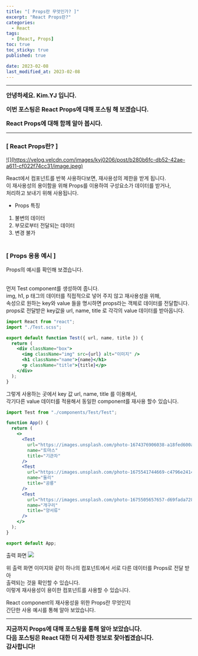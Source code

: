 ```yaml
---
title: "[ Props란 무엇인가? ]"
excerpt: "React Props란?"
categories:
  - React
tags:
  - [React, Props]
toc: true
toc_sticky: true
published: true

date: 2023-02-08
last_modified_at: 2023-02-08
---
```


---

<span style='font-size:1rem'>**안녕하세요. Kim.YJ 입니다.**</span>

<span style='font-size:1rem'>**이번 포스팅은 React Props에 대해 포스팅 해 보겠습니다.**</span>

<span style='font-size:1rem'>**React Props에 대해 함께 알아 봅시다.**</span>

---

### [ React Props란? ] <br>

<a href="https://velog.velcdn.com/images/kyj0206/post/b280b6fc-db52-42ae-a611-cf022f74cc31/image.jpeg">
![](https://velog.velcdn.com/images/kyj0206/post/b280b6fc-db52-42ae-a611-cf022f74cc31/image.jpeg)
</a>

React에서 컴포넌트를 반복 사용하다보면, 재사용성의 제한을 받게 됩니다. <br>
이 재사용성의 용이함을 위해 Props를 이용하여 구성요소가 데이터를 받거나, <br>
처리하고 보내기 위해 사용됩니다. <br>

- Props 특징

1. 불변의 데이터
2. 부모로부터 전달되는 데이터
3. 변경 불가
   <br><br>

### [ Props 응용 예시 ] <br/>

Props의 예시를 확인해 보겠습니다.<br><br>

먼저 Test component를 생성하여 줍니다.<br>
img, h1, p 태그의 데이터를 직접적으로 넣어 주지 않고 재사용성을 위해, <br>
속성으로 원하는 key와 value 들을 명시하면 props라는 객체로 데이터를 전달합니다. <br>
props로 전달받은 key값을 url, name, title 로 각각의 value 데이터를 받아옵니다.

```jsx
import React from "react";
import "./Test.scss";

export default function Test({ url, name, title }) {
  return (
    <div className="box">
      <img className="img" src={url} alt="이미지" />
      <h1 className="name">{name}</h1>
      <p className="title">{title}</p>
    </div>
  );
}
```

그렇게 사용하는 곳에서 key 값 url, name, title 를 이용해서,<br>
각기다른 value 데이터를 적용해서 동일한 component를 재사용 할수 있습니다.

```jsx
import Test from "./components/Test/Test";

function App() {
  return (
    <>
      <Test
        url="https://images.unsplash.com/photo-1674376906038-a18fed600a55?ixlib=rb-4.0.3&ixid=MnwxMjA3fDB8MHx0b3BpYy1mZWVkfDExfHRvd0paRnNrcEdnfHxlbnwwfHx8fA%3D%3D&auto=format&fit=crop&w=500&q=60"
        name="토마스"
        title="기관차"
      />
      <Test
        url="https://images.unsplash.com/photo-1675541744669-c4796e241421?ixlib=rb-4.0.3&ixid=MnwxMjA3fDB8MHx0b3BpYy1mZWVkfDEyfHRvd0paRnNrcEdnfHxlbnwwfHx8fA%3D%3D&auto=format&fit=crop&w=500&q=60"
        name="둘리"
        title="공룡"
      />
      <Test
        url="https://images.unsplash.com/photo-1675505657657-d69fada7287c?ixlib=rb-4.0.3&ixid=MnwxMjA3fDB8MHx0b3BpYy1mZWVkfDE1fHRvd0paRnNrcEdnfHxlbnwwfHx8fA%3D%3D&auto=format&fit=crop&w=500&q=60"
        name="개구리"
        title="양서류"
      />
    </>
  );
}

export default App;
```

출력 화면
<a href="https://velog.velcdn.com/images/kyj0206/post/d521919e-78c0-4642-aea5-30d0e21a90d8/image.png">
![](https://velog.velcdn.com/images/kyj0206/post/d521919e-78c0-4642-aea5-30d0e21a90d8/image.png)
</a>

위 출력 화면 이미지와 같이 하나의 컴포넌트에서 서로 다른 데이터를 Props로 전달 받아 <br>
출력되는 것을 확인할 수 있습니다.<br>
이렇게 재사용성이 용이한 컴포넌트를 사용할 수 있습니다.

React component의 재사용성을 위한 Props란 무엇인지<br>
간단한 사용 예시를 통해 알아 보았습니다.

---

<span style='font-size:1rem'> **지금까지 Props에 대해 포스팅을 통해 알아 보았습니다.** </span><br>
<span style='font-size:1rem'> **다음 포스팅은 React 대한 더 자세한 정보로 찾아뵙겠습니다.** </span><br>
<span style='font-size:1rem'> **감사합니다!** </span>
